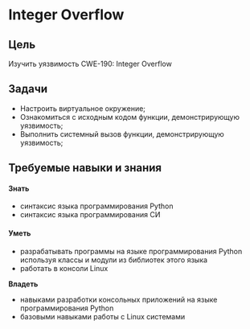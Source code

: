 # Integer Overflow

## Цель 

Изучить уязвимость CWE-190: Integer Overflow

## Задачи

* Настроить виртуальное окружение;
* Ознакомиться с исходным кодом функции, демонстрирующую уязвимость;
* Выполнить системный вызов функции, демонстрирующую уязвимость;

## Требуемые навыки и знания

#### **Знать**

* синтаксис языка программирования Python 
* синтаксис языка программирования СИ

#### Уметь

* разрабатывать программы на языке программирования Python используя классы и модули из библиотек этого языка
* работать в консоли Linux

**Владеть**

* навыками разработки консольных приложений на языке программирования Python
* базовыми навыками работы с Linux системами

